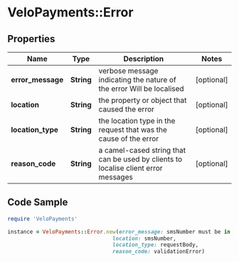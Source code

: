 # VeloPayments::Error

## Properties

Name | Type | Description | Notes
------------ | ------------- | ------------- | -------------
**error_message** | **String** | verbose message indicating the nature of the error Will be localised  | [optional] 
**location** | **String** | the property or object that caused the error | [optional] 
**location_type** | **String** | the location type in the request that was the cause of the error  | [optional] 
**reason_code** | **String** | a camel-cased string that can be used by clients to localise client error messages | [optional] 

## Code Sample

```ruby
require 'VeloPayments'

instance = VeloPayments::Error.new(error_message: smsNumber must be in the E.164 format e.g. +15551231234,
                                 location: smsNumber,
                                 location_type: requestBody,
                                 reason_code: validationError)
```


